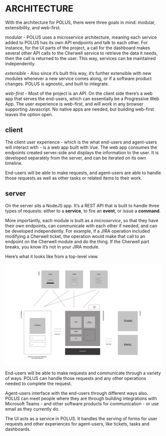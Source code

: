 # ARCHITECTURE <!-- {docsify-ignore} -->
With the architecture for POLUS, there were three goals in mind: modular, extensibility, and web-first.

*modular* - POLUS uses a microservice architecture, meaning each service added to POLUS has its own API endpoints and talk to each other. For instance, for the UI parts of the project, a call for the dashboard makes several other API calls to the Cherwell service to retrieve the data it needs, then the call is returned to the user. This way, services can be maintained independently.

*extensible* - Also since it’s built this way, it’s further extensible with new modules whenever a new service comes along, or if a software product changes. POLUS is agnostic, and built to integrate.

*web-first* - Most of the project is an API. On the client side there’s a web app that serves the end-users, which can essentially be a Progressive Web App. The user experience is web-first, and will work in any browser supporting Javascript. No native apps are needed, but building web-first leaves the option open. 

## client
The client user experience - which is the what end-users and agent-users will interact with - is a web app built with Vue. The web app consumes the endpoints created server-side and displays the information to the user. It is developed separately from the server, and can be iterated on its own timeline. 

End-users will be able to make requests, and agent-users are able to handle those requests as well as other tasks or related items to their work.

## server
On the server sits a NodeJS app. It’s a REST API that is built to handle three types of requests: either to a **service**, to fire an **event**, or issue a **command**.

More importantly, each module is built as a *microservice*, so that they have their own endpoints, can communicate with each other if needed, and can be developed independently. For example, if a JIRA operation included modifying a Cherwell ticket, the operation would make that call to an endpoint on the Cherwell module and do the thing. If the Cherwell part breaks, you know it’s not in your JIRA module.

Here’s what it looks like from a top-level view.

![arch](images/arch.png)

End-users will be able to make requests and communicate through a variety of ways. POLUS can handle those requests and any other operations needed to complete the request. 

Agent-users interface with the end-users through different ways also. POLUS can meet people where they are through building integrations with Microsoft Teams - and other software products for communication - or use email as they currently do.

The UI acts as a service in POLUS. It handles the serving of forms for user requests and other experiences for agent-users, like tickets, tasks and dashboards.


